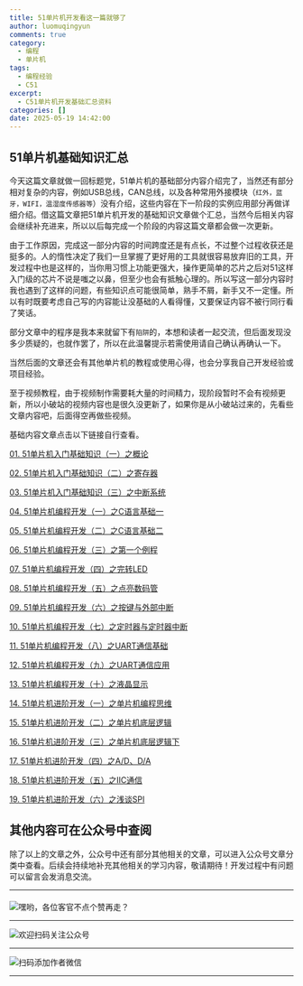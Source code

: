 ```yaml
---
title: 51单片机开发看这一篇就够了
author: luomuqingyun
comments: true
category:
  - 编程
  - 单片机
tags:
  - 编程经验
  - C51
excerpt:
  - C51单片机开发基础汇总资料
categories: []
date: 2025-05-19 14:42:00
---
```

## 51单片机基础知识汇总
今天这篇文章就做一回标题党，51单片机的基础部分内容介绍完了，当然还有部分相对复杂的内容，例如USB总线，CAN总线，以及各种常用外接模块（`红外，蓝牙，WIFI，温湿度传感器等`）没有介绍，这些内容在下一阶段的实例应用部分再做详细介绍。借这篇文章把51单片机开发的基础知识文章做个汇总，当然今后相关内容会继续补充进来，所以以后每完成一个阶段的内容这篇文章都会做一次更新。

由于工作原因，完成这一部分内容的时间跨度还是有点长，不过整个过程收获还是挺多的。人的惰性决定了我们一旦掌握了更好用的工具就很容易放弃旧的工具，开发过程中也是这样的，当你用习惯上功能更强大，操作更简单的芯片之后对51这样入门级的芯片不说是嗤之以鼻，但至少也会有抵触心理的。所以写这一部分内容时我也遇到了这样的问题，有些知识点可能很简单，熟手不屑，新手又不一定懂。所以有时既要考虑自己写的内容能让没基础的人看得懂，又要保证内容不被行同行看了笑话。

部分文章中的程序是我本来就留下有`陷阱`的，本想和读者一起交流，但后面发现没多少质疑的，也就作罢了，所以在此温馨提示若需使用请自己确认再确认一下。

当然后面的文章还会有其他单片机的教程或使用心得，也会分享我自己开发经验或项目经验。

至于视频教程，由于视频制作需要耗大量的时间精力，现阶段暂时不会有视频更新，所以小破站的视频内容也是很久没更新了，如果你是从小破站过来的，先看些文章内容吧，后面得空再做些视频。

基础内容文章点击以下链接自行查看。

[01. 51单片机入门基础知识（一）之概论](https://mp.weixin.qq.com/s?__biz=MzI1OTQ4MTg4Ng==&mid=2247484227&idx=1&sn=206093112b177beb7822beb595a4eb84&chksm=ea790b32dd0e8224b61e1b0defc45c3a1b69908f3d14e5e9804dac6a0cdd598826bad4721b9d&token=810197258&lang=zh_CN#rd)

[02. 51单片机入门基础知识（二）之寄存器](https://mp.weixin.qq.com/s?__biz=MzI1OTQ4MTg4Ng==&mid=2247484244&idx=1&sn=3e078059a12dd3b1381c81f72a3a720c&chksm=ea790b25dd0e8233d5d4597d3443fd4db35e7221e6b210f92d125be5320226565a130b882a0f&token=810197258&lang=zh_CN#rd)

[03. 51单片机入门基础知识（三）之中断系统](https://mp.weixin.qq.com/s?__biz=MzI1OTQ4MTg4Ng==&mid=2247484264&idx=1&sn=4d2dd2105a1c0198e44bbee3527720e8&chksm=ea790b19dd0e820fc090d023abf70ac24ae2dd56307dbc3ea4b89c67ab945153ecf1c42d1827&token=810197258&lang=zh_CN#rd)

[04. 51单片机编程开发（一）之C语言基础一](https://mp.weixin.qq.com/s?__biz=MzI1OTQ4MTg4Ng==&mid=2247484277&idx=1&sn=057424332960c8fb56593f7523c480f1&chksm=ea790b04dd0e821222c21f0f6a56bea69edbbfca4d5b7895ad24859f31418f9c54ad244dc0b2&token=810197258&lang=zh_CN#rd)

[05. 51单片机编程开发（二）之C语言基础二](https://mp.weixin.qq.com/s?__biz=MzI1OTQ4MTg4Ng==&mid=2247484296&idx=1&sn=36e1f6170e542f8f2ecc6b97e8e2725c&chksm=ea790bf9dd0e82ef90783ec22d3c20e04901395eb330fa2faae11b5eb5411b28b8d3828997d6&token=810197258&lang=zh_CN#rd)

[06. 51单片机编程开发（三）之第一个例程](https://mp.weixin.qq.com/s?__biz=MzI1OTQ4MTg4Ng==&mid=2247484314&idx=1&sn=6f98d7f2e2c5a68920653fc985dc2313&chksm=ea790bebdd0e82fdb3584f4219d84d15320104557100ca0f52e9c4c9f2f8a6b9b3c73d9cc43d&token=810197258&lang=zh_CN#rd)

[07. 51单片机编程开发（四）之完转LED](https://mp.weixin.qq.com/s?__biz=MzI1OTQ4MTg4Ng==&mid=2247484324&idx=1&sn=08fa3125e92c8e588847c40aa4ab7da8&chksm=ea790bd5dd0e82c38a9749b131d13b1cb46f38d165eab11d0f9f909592224b0a9b03203013f5&token=810197258&lang=zh_CN#rd)

[08. 51单片机编程开发（五）之点亮数码管](https://mp.weixin.qq.com/s?__biz=MzI1OTQ4MTg4Ng==&mid=2247484346&idx=1&sn=6f28bc8b19bb59014e274e6fd108decb&chksm=ea790bcbdd0e82dd1deebe788f04f46dfdb62774e5962029cb989e849826166ce0849dc46321&token=810197258&lang=zh_CN#rd)

[09. 51单片机编程开发（六）之按键与外部中断](https://mp.weixin.qq.com/s?__biz=MzI1OTQ4MTg4Ng==&mid=2247484387&idx=1&sn=24f1adf6a377a0926f645bd46a29cae2&chksm=ea790b92dd0e82840898650bca3788c68a91ada2a20a110386f9f07e8d4645e5d5b54f57c5de&token=810197258&lang=zh_CN#rd)

[10. 51单片机编程开发（七）之定时器与定时器中断](https://mp.weixin.qq.com/s?__biz=MzI1OTQ4MTg4Ng==&mid=2247484406&idx=1&sn=1a14b433c295b136b0faacf5f5246fe9&chksm=ea790b87dd0e8291cc223bb6e0943a7d1e6d39485ce557e04bf71900c6ec3918266fbdad1594&token=810197258&lang=zh_CN#rd)

[11. 51单片机编程开发（八）之UART通信基础](https://mp.weixin.qq.com/s?__biz=MzI1OTQ4MTg4Ng==&mid=2247484430&idx=1&sn=6ef845cd51508285a18a809c38bd50be&chksm=ea790c7fdd0e85690287abd4c8fde19d96ea6b7651df130f030095c912433c9551681f2ab189&token=810197258&lang=zh_CN#rd)

[12. 51单片机编程开发（九）之UART通信应用](https://mp.weixin.qq.com/s?__biz=MzI1OTQ4MTg4Ng==&mid=2247484453&idx=1&sn=8bebd64c9fd033e08b597f397d5670c0&chksm=ea790c54dd0e854269ebdd2a859fab804f701566ac6796318707861640467e151e1bc47623ab&token=810197258&lang=zh_CN#rd)

[13. 51单片机编程开发（十）之液晶显示](https://mp.weixin.qq.com/s?__biz=MzI1OTQ4MTg4Ng==&mid=2247484467&idx=1&sn=e1384fe2c20f4705675cd22f9f261f6f&chksm=ea790c42dd0e85543ba653836c3ed40893f1380713e46e29bcf1413264cc23e85f942d688d42&token=810197258&lang=zh_CN#rd)

[14. 51单片机进阶开发（一）之单片机编程思维](https://mp.weixin.qq.com/s?__biz=MzI1OTQ4MTg4Ng==&mid=2247484496&idx=1&sn=133aa6e01c7472c5c7be67f132f5c381&chksm=ea790c21dd0e8537795d3a7be08387d34cc75cac87e508fe3ca04de233f38a9cabbcf629a808&token=810197258&lang=zh_CN#rd)

[15. 51单片机进阶开发（二）之单片机底层逻辑](https://mp.weixin.qq.com/s?__biz=MzI1OTQ4MTg4Ng==&mid=2247484519&idx=1&sn=5ce40bd05d6487c78bcfc82084fa6d8c&chksm=ea790c16dd0e8500e3c0ff54ee8aea8a948186a6e4623fe24be7f6597fac1096dabfbb4dd4e6&token=810197258&lang=zh_CN#rd)

[16. 51单片机进阶开发（三）之单片机底层逻辑下](https://mp.weixin.qq.com/s?__biz=MzI1OTQ4MTg4Ng==&mid=2247485390&idx=1&sn=1e8b92f01a3414633d292e567ff404f5&chksm=ea790fbfdd0e86a941fb6c3cf1164c43ebbc7be59d37125efdedb7f4a7e220b72bd6650f6a31&token=810197258&lang=zh_CN#rd)

[17. 51单片机进阶开发（四）之A/D、D/A](https://mp.weixin.qq.com/s?__biz=MzI1OTQ4MTg4Ng==&mid=2247485430&idx=1&sn=1ba734efa7242125fd78ede113ae8a8e&chksm=ea790f87dd0e86918820f67733bbf30405d136134f08e3985014c83f378bd9ad1b67e9e5f580&token=810197258&lang=zh_CN#rd)

[18. 51单片机进阶开发（五）之IIC通信](https://mp.weixin.qq.com/s?__biz=MzI1OTQ4MTg4Ng==&mid=2247485454&idx=1&sn=58730d3e8408dcd4fc0a90caac91a175&chksm=ea79007fdd0e89695d31c7068701d6d07880f835fc9527fd3321c6a3adbde02685a1c2b6910b&token=810197258&lang=zh_CN#rd)

[19. 51单片机进阶开发（六）之浅谈SPI](https://mp.weixin.qq.com/s?__biz=MzI1OTQ4MTg4Ng==&mid=2247485514&idx=1&sn=94c466bb1420a0b24bb886f891da7b66&chksm=ea79003bdd0e892d16e805b5dfa7593cf5927ad7bad6030442cb2236cd9f61c17f48f25f3bdc&token=810197258&lang=zh_CN#rd)
## 其他内容可在公众号中查阅
除了以上的文章之外，公众号中还有部分其他相关的文章，可以进入公众号文章分类中查看。后续会持续地补充其他相关的学习内容，敬请期待！开发过程中有问题可以留言会发消息交流。

----
####
![嘿哟，各位客官不点个赞再走？](https://files.mdnice.com/user/38598/5a34f484-ae97-4058-a891-28773b3b04e5.png)

----
![欢迎扫码关注公众号](https://files.mdnice.com/user/38598/659b642c-fcce-4f9c-becc-038eadd2c655.jpg)

----
![扫码添加作者微信](https://files.mdnice.com/user/38598/37e7b97e-a5c7-44d1-9e48-bbe22ab3141d.jpg)

----
